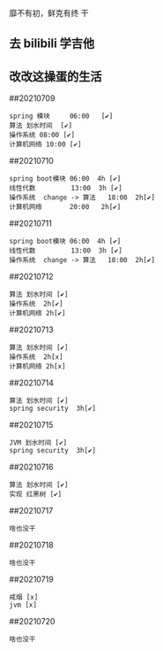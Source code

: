 靡不有初，鲜克有终    干


## 去 bilibili 学吉他

## 改改这操蛋的生活

##20210709

```
spring 模块     06:00   [✔]
算法 划水时间  [✔]
操作系统 08:00 [✔]
计算机网络 10:00 [✔]  
```

##20210710
```
spring boot模块 06:00  4h [✔]
线性代数         13:00  3h [✔]
操作系统  change -> 算法   18:00  2h[✔]
计算机网络       20:00   2h[✔]
```

##20210711
```
spring boot模块 06:00  4h [✔]
线性代数         13:00  3h [✔]
操作系统  change -> 算法   18:00  2h[✔]
```

##20210712
```
算法 划水时间 [✔]
操作系统  2h[✔]
计算机网络 2h[✔]
```

##20210713
```
算法 划水时间 [✔]
操作系统  2h[x]
计算机网络 2h[x]
```

##20210714
```
算法 划水时间 [✔]
spring security  3h[✔]
```

##20210715
```
JVM 划水时间 [✔]
spring security  3h[✔]
```

##20210716
```
算法 划水时间 [✔]
实现 红黑树 [✔]
```

##20210717
```
啥也没干
```

##20210718
```
啥也没干
```

##20210719
```
戒烟 [x]
jvm [x]
```

##20210720
```
啥也没干
```